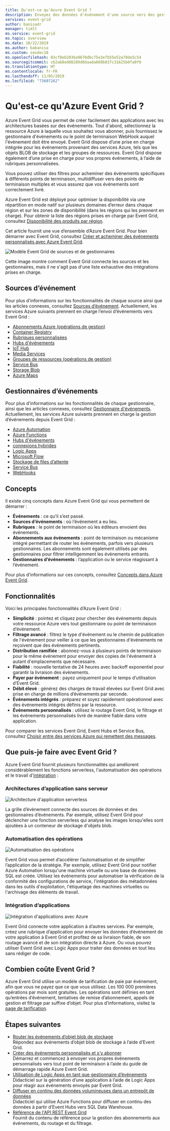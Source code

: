 ```yaml
---
title: Qu'est-ce qu'Azure Event Grid ?
description: Envoyez des données d'événement d'une source vers des gestionnaires avec Azure Event Grid. Créez des applications basées sur des événements et intégrez-les à des services Azure.
services: event-grid
author: banisadr
manager: timlt
ms.service: event-grid
ms.topic: overview
ms.date: 10/22/2019
ms.author: babanisa
ms.custom: seodec18
ms.openlocfilehash: 03cf8eb2036a9670dbc75e3efb55e52a70de5c54
ms.sourcegitcommit: c62a68ed80289d0daada860b837c31625b0fa0f0
ms.translationtype: HT
ms.contentlocale: fr-FR
ms.lasthandoff: 11/05/2019
ms.locfileid: "73607262"
---
```

# <a name="what-is-azure-event-grid"></a>Qu'est-ce qu'Azure Event Grid ?

Azure Event Grid vous permet de créer facilement des applications avec les architectures basées sur des événements. Tout d'abord, sélectionnez la ressource Azure à laquelle vous souhaitez vous abonner, puis fournissez le gestionnaire d'événements ou le point de terminaison WebHook auquel l'événement doit être envoyé. Event Grid dispose d’une prise en charge intégrée pour les événements provenant des services Azure, tels que les objets BLOB de stockage et les groupes de ressources. Event Grid dispose également d’une prise en charge pour vos propres événements, à l’aide de rubriques personnalisées. 

Vous pouvez utiliser des filtres pour acheminer des événements spécifiques à différents points de terminaison, multidiffuser vers des points de terminaison multiples et vous assurez que vos événements sont correctement livré.

Azure Event Grid est déployé pour optimiser la disponibilité via une répartition en mode natif sur plusieurs domaines d’erreur dans chaque région et sur les zones de disponibilité (dans les régions qui les prennent en charge). Pour obtenir la liste des régions prises en charge par Event Grid, consultez [Disponibilité des produits par région](https://azure.microsoft.com/global-infrastructure/services/?products=event-grid&regions=all).

Cet article fournit une vue d’ensemble d’Azure Event Grid. Pour bien démarrer avec Event Grid, consultez [Créer et acheminer des événements personnalisés avec Azure Event Grid](custom-event-quickstart.md). 

![Modèle Event Grid de sources et de gestionnaires](./media/overview/functional-model.png)

Cette image montre comment Event Grid connecte les sources et les gestionnaires, mais il ne s'agit pas d'une liste exhaustive des intégrations prises en charge.

## <a name="event-sources"></a>Sources d’événement

Pour plus d’informations sur les fonctionnalités de chaque source ainsi que les articles connexes, consultez [Sources d’événement](event-sources.md). Actuellement, les services Azure suivants prennent en charge l’envoi d’événements vers Event Grid :

* [Abonnements Azure (opérations de gestion)](event-sources.md#azure-subscriptions)
* [Container Registry](event-sources.md#container-registry)
* [Rubriques personnalisées](event-sources.md#custom-topics)
* [Hubs d'événements](event-sources.md#event-hubs)
* [IoT Hub](event-sources.md#iot-hub)
* [Media Services](event-sources.md#media-services)
* [Groupes de ressources (opérations de gestion)](event-sources.md#resource-groups)
* [Service Bus](event-sources.md#service-bus)
* [Storage Blob](event-sources.md#storage)
* [Azure Maps](event-sources.md#maps)

## <a name="event-handlers"></a>Gestionnaires d’événements

Pour plus d’informations sur les fonctionnalités de chaque gestionnaire, ainsi que les articles connexes, consultez [Gestionnaire d'événements](event-handlers.md). Actuellement, les services Azure suivants prennent en charge la gestion d’événements depuis Event Grid : 

* [Azure Automation](event-handlers.md#azure-automation)
* [Azure Functions](event-handlers.md#azure-functions)
* [Hubs d'événements](event-handlers.md#event-hubs)
* [connexions hybrides](event-handlers.md#hybrid-connections)
* [Logic Apps](event-handlers.md#logic-apps)
* [Microsoft Flow](https://preview.flow.microsoft.com/connectors/shared_azureeventgrid/azure-event-grid/)
* [Stockage de files d’attente](event-handlers.md#queue-storage)
* [Service Bus](event-handlers.md#service-bus-queue)
* [WebHooks](event-handlers.md#webhooks)

## <a name="concepts"></a>Concepts

Il existe cinq concepts dans Azure Event Grid qui vous permettent de démarrer :

* **Événements** : ce qu’il s’est passé.
* **Sources d’événements** : où l’événement a eu lieu.
* **Rubriques** : le point de terminaison où les éditeurs envoient des événements.
* **Abonnements aux événements** : point de terminaison ou mécanisme intégré permettant de router les événements, parfois vers plusieurs gestionnaires. Les abonnements sont également utilisés par des gestionnaires pour filtrer intelligemment les événements entrants.
* **Gestionnaires d’événements** : l’application ou le service réagissant à l’événement.

Pour plus d’informations sur ces concepts, consultez [Concepts dans Azure Event Grid](concepts.md).

## <a name="capabilities"></a>Fonctionnalités

Voici les principales fonctionnalités d’Azure Event Grid :

* **Simplicité** : pointez et cliquez pour chercher des événements depuis votre ressource Azure vers tout gestionnaire ou point de terminaison d’événement.
* **Filtrage avancé** : filtrez le type d'événement ou le chemin de publication de l'événement pour veiller à ce que les gestionnaires d'événements ne reçoivent que des événements pertinents.
* **Distribution ramifiée** : abonnez-vous à plusieurs points de terminaison pour le même événement pour envoyer des copies de l'événement à autant d'emplacements que nécessaire.
* **Fiabilité** : nouvelle tentative de 24 heures avec backoff exponentiel pour garantir la livraison des événements.
* **Payer par événement** : payez uniquement pour le temps d’utilisation d’Event Grid.
* **Débit élevé** : générez des charges de travail élevées sur Event Grid avec prise en charge de millions d’événements par seconde.
* **Événements intégrés** : préparez et soyez rapidement opérationnel avec des événements intégrés définis par la ressource.
* **Événements personnalisés** : utilisez le routage Event Grid, le filtrage et les événements personnalisés livré de manière fiable dans votre application.

Pour comparer les services Event Grid, Event Hubs et Service Bus, consultez [Choisir entre des services Azure qui remettent des messages](compare-messaging-services.md).

## <a name="what-can-i-do-with-event-grid"></a>Que puis-je faire avec Event Grid ?

Azure Event Grid fournit plusieurs fonctionnalités qui améliorent considérablement les fonctions serverless, l'automatisation des opérations et le travail d'[intégration](https://azure.com/integration) : 

### <a name="serverless-application-architectures"></a>Architectures d’application sans serveur

![Architecture d'application serverless](./media/overview/serverless_web_app.png)

La grille d’événement connecte des sources de données et des gestionnaires d’événements. Par exemple, utilisez Event Grid pour déclencher une fonction serverless qui analyse les images lorsqu'elles sont ajoutées à un conteneur de stockage d'objets blob. 

### <a name="ops-automation"></a>Automatisation des opérations

![Automatisation des opérations](./media/overview/Ops_automation.png)

Event Grid vous permet d’accélérer l’automatisation et de simplifier l’application de la stratégie. Par exemple, utilisez Event Grid pour notifier Azure Automation lorsqu'une machine virtuelle ou une base de données SQL est créée. Utilisez les événements pour automatiser la vérification de la conformité des configurations de service, l'intégration des métadonnées dans les outils d'exploitation, l'étiquetage des machines virtuelles ou l'archivage des éléments de travail.

### <a name="application-integration"></a>Intégration d’applications

![Intégration d'applications avec Azure](./media/overview/app_integration.png)

Event Grid connecte votre application à d’autres services. Par exemple, créez une rubrique d’application pour envoyer les données d’événement de votre application à Event Grid et profitez de sa livraison fiable, de son routage avancé et de son intégration directe à Azure. Ou vous pouvez utiliser Event Grid avec Logic Apps pour traiter des données en tout lieu sans rédiger de code. 

## <a name="how-much-does-event-grid-cost"></a>Combien coûte Event Grid ?

Azure Event Grid utilise un modèle de tarification de paie par événement, afin que vous ne payez que ce que vous utilisez. Les 100 000 premières opérations par mois sont gratuites. Les opérations sont définies en tant qu’entrées d’événement, tentatives de remise d’abonnement, appels de gestion et filtrage par suffixe d’objet. Pour plus d’informations, visitez la [page de tarification](https://azure.microsoft.com/pricing/details/event-grid/).

## <a name="next-steps"></a>Étapes suivantes

* [Router les événements d’objet blob de stockage](../storage/blobs/storage-blob-event-quickstart.md?toc=%2fazure%2fevent-grid%2ftoc.json)  
  Répondez aux événements d’objet blob de stockage à l’aide d’Event Grid.
* [Créer des événements personnalisés et s’y abonner](custom-event-quickstart.md)  
  Démarrez et commencez à envoyer vos propres événements personnalisés vers tout point de terminaison à l’aide du guide de démarrage rapide Azure Event Grid.
* [Utilisation de Logic Apps en tant que gestionnaire d’événements](monitor-virtual-machine-changes-event-grid-logic-app.md)  
  Didacticiel sur la génération d’une application à l’aide de Logic Apps pour réagir aux événements envoyés par Event Grid.
* [Diffuser en continu des données volumineuses dans un entrepôt de données](event-grid-event-hubs-integration.md)  
  Didacticiel qui utilise Azure Functions pour diffuser en continu des données à partir d’Event Hubs vers SQL Data Warehouse.
* [Référence de l'API REST Event Grid](/rest/api/eventgrid)  
  Fournit du contenu de référence pour la gestion des abonnements aux événements, du routage et du filtrage.
